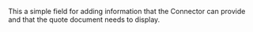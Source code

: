 This a simple field for adding information that the Connector can provide and that the quote document needs to display.